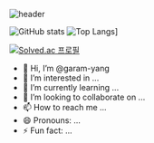 ![header](https://capsule-render.vercel.app/api?type=wave&color=auto&text=Garam%20Yang)

![GitHub stats](https://github-readme-stats.vercel.app/api?username=garam-yang&show_icons=true&theme=radical)
![Top Langs](https://github-readme-stats.vercel.app/api/top-langs/?username=garam-yang)]

[![Solved.ac
프로필](http://mazassumnida.wtf/api/generate_badge?boj=jhk04)](https://solved.ac/jhk04)


- 👋 Hi, I’m @garam-yang
- 👀 I’m interested in ...
- 🌱 I’m currently learning ...
- 💞️ I’m looking to collaborate on ...
- 📫 How to reach me ...
- 😄 Pronouns: ...
- ⚡ Fun fact: ...

<!---
garam-yang/garam-yang is a ✨ special ✨ repository because its `README.md` (this file) appears on your GitHub profile.
You can click the Preview link to take a look at your changes.
--->
